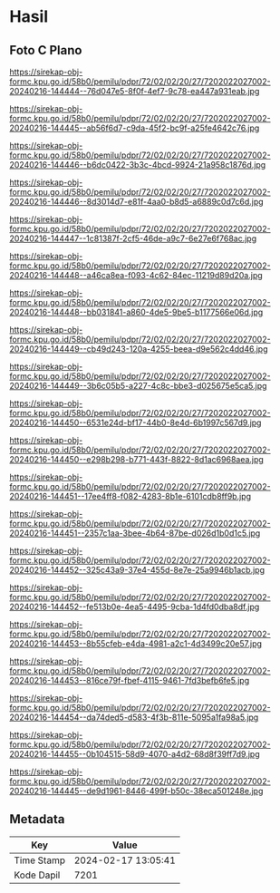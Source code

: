 # Hasil

## Foto C Plano

https://sirekap-obj-formc.kpu.go.id/58b0/pemilu/pdpr/72/02/02/20/27/7202022027002-20240216-144444--76d047e5-8f0f-4ef7-9c78-ea447a931eab.jpg

https://sirekap-obj-formc.kpu.go.id/58b0/pemilu/pdpr/72/02/02/20/27/7202022027002-20240216-144445--ab56f6d7-c9da-45f2-bc9f-a25fe4642c76.jpg

https://sirekap-obj-formc.kpu.go.id/58b0/pemilu/pdpr/72/02/02/20/27/7202022027002-20240216-144446--b6dc0422-3b3c-4bcd-9924-21a958c1876d.jpg

https://sirekap-obj-formc.kpu.go.id/58b0/pemilu/pdpr/72/02/02/20/27/7202022027002-20240216-144446--8d3014d7-e81f-4aa0-b8d5-a6889c0d7c6d.jpg

https://sirekap-obj-formc.kpu.go.id/58b0/pemilu/pdpr/72/02/02/20/27/7202022027002-20240216-144447--1c81387f-2cf5-46de-a9c7-6e27e6f768ac.jpg

https://sirekap-obj-formc.kpu.go.id/58b0/pemilu/pdpr/72/02/02/20/27/7202022027002-20240216-144448--a46ca8ea-f093-4c62-84ec-11219d89d20a.jpg

https://sirekap-obj-formc.kpu.go.id/58b0/pemilu/pdpr/72/02/02/20/27/7202022027002-20240216-144448--bb031841-a860-4de5-9be5-b1177566e06d.jpg

https://sirekap-obj-formc.kpu.go.id/58b0/pemilu/pdpr/72/02/02/20/27/7202022027002-20240216-144449--cb49d243-120a-4255-beea-d9e562c4dd46.jpg

https://sirekap-obj-formc.kpu.go.id/58b0/pemilu/pdpr/72/02/02/20/27/7202022027002-20240216-144449--3b6c05b5-a227-4c8c-bbe3-d025675e5ca5.jpg

https://sirekap-obj-formc.kpu.go.id/58b0/pemilu/pdpr/72/02/02/20/27/7202022027002-20240216-144450--6531e24d-bf17-44b0-8e4d-6b1997c567d9.jpg

https://sirekap-obj-formc.kpu.go.id/58b0/pemilu/pdpr/72/02/02/20/27/7202022027002-20240216-144450--e298b298-b771-443f-8822-8d1ac6968aea.jpg

https://sirekap-obj-formc.kpu.go.id/58b0/pemilu/pdpr/72/02/02/20/27/7202022027002-20240216-144451--17ee4ff8-f082-4283-8b1e-6101cdb8ff9b.jpg

https://sirekap-obj-formc.kpu.go.id/58b0/pemilu/pdpr/72/02/02/20/27/7202022027002-20240216-144451--2357c1aa-3bee-4b64-87be-d026d1b0d1c5.jpg

https://sirekap-obj-formc.kpu.go.id/58b0/pemilu/pdpr/72/02/02/20/27/7202022027002-20240216-144452--325c43a9-37e4-455d-8e7e-25a9946b1acb.jpg

https://sirekap-obj-formc.kpu.go.id/58b0/pemilu/pdpr/72/02/02/20/27/7202022027002-20240216-144452--fe513b0e-4ea5-4495-9cba-1d4fd0dba8df.jpg

https://sirekap-obj-formc.kpu.go.id/58b0/pemilu/pdpr/72/02/02/20/27/7202022027002-20240216-144453--8b55cfeb-e4da-4981-a2c1-4d3499c20e57.jpg

https://sirekap-obj-formc.kpu.go.id/58b0/pemilu/pdpr/72/02/02/20/27/7202022027002-20240216-144453--816ce79f-fbef-4115-9461-7fd3befb6fe5.jpg

https://sirekap-obj-formc.kpu.go.id/58b0/pemilu/pdpr/72/02/02/20/27/7202022027002-20240216-144454--da74ded5-d583-4f3b-811e-5095a1fa98a5.jpg

https://sirekap-obj-formc.kpu.go.id/58b0/pemilu/pdpr/72/02/02/20/27/7202022027002-20240216-144455--0b104515-58d9-4070-a4d2-68d8f39ff7d9.jpg

https://sirekap-obj-formc.kpu.go.id/58b0/pemilu/pdpr/72/02/02/20/27/7202022027002-20240216-144445--de9d1961-8446-499f-b50c-38eca501248e.jpg


## Metadata

| Key        | Value               |
| ---------- | ------------------- |
| Time Stamp | 2024-02-17 13:05:41 |
| Kode Dapil | 7201                |



